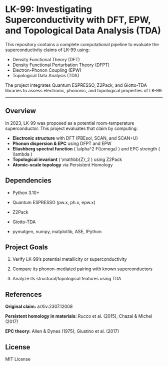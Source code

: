 # LK-99: Investigating Superconductivity with DFT, EPW, and Topological Data Analysis (TDA)

This repository contains a complete computational pipeline to evaluate the superconductivity claims of LK-99 using:

- Density Functional Theory (DFT)
- Density Functional Perturbation Theory (DFPT)
- Electron-Phonon Coupling (EPW)
- Topological Data Analysis (TDA)

The project integrates Quantum ESPRESSO, Z2Pack, and Giotto-TDA libraries to assess electronic, phononic, and topological properties of LK-99.

---

## Overview

In 2023, LK-99 was proposed as a potential room-temperature superconductor. This project evaluates that claim by computing:

- **Electronic structure** with DFT (PBEsol, SCAN, and SCAN+U)
- **Phonon dispersion & EPC** using DFPT and EPW
- **Eliashberg spectral function** \( \alpha^2 F(\omega) \) and EPC strength \( \lambda \)
- **Topological invariant** \( \mathbb{Z}_2 \) using Z2Pack
- **Atomic-scale topology** via Persistent Homology

## Dependencies

- Python 3.10+

- Quantum ESPRESSO (pw.x, ph.x, epw.x)

- Z2Pack

- Giotto-TDA

- pymatgen, numpy, matplotlib, ASE, IPython

## Project Goals
1. Verify LK-99’s potential metallicity or superconductivity

2. Compare its phonon-mediated pairing with known superconductors

3. Analyze its structural/topological features using TDA

## References

**Original claim:** arXiv:2307.12008

**Persistent homology in materials:**
Rucco et al. (2015), Chazal & Michel (2017)

**EPC theory:** Allen & Dynes (1975), Giustino et al. (2017)

## License
MIT License




